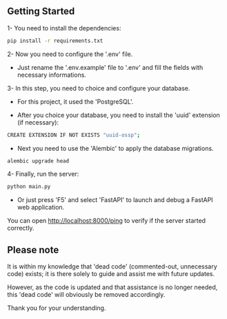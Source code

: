 ## Getting Started

1- You need to install the dependencies:

```bash
pip install -r requirements.txt
```

2- Now you need to configure the '.env' file. 

- Just rename the '.env.example' file to '.env' and fill the fields with necessary informations.

3- In this step, you need to choice and configure your database.

- For this project, it used the 'PostgreSQL'.

- After you choice your database, you need to install the 'uuid' extension (if necessary):

```bash
CREATE EXTENSION IF NOT EXISTS "uuid-ossp";
```

- Next you need to use the 'Alembic' to apply the database migrations.

```bash
alembic upgrade head
```

4- Finally, run the server:

```bash
python main.py
```

- Or just press 'F5' and select 'FastAPI' to launch and debug a FastAPI web application.

You can open [http://localhost:8000/ping](http://localhost:8000/ping) to verify if the server started correctly.

## Please note

It is within my knowledge that 'dead code' (commented-out, unnecessary code) exists; it is there solely to guide and assist me with future updates.

However, as the code is updated and that assistance is no longer needed, this 'dead code' will obviously be removed accordingly.

Thank you for your understanding.